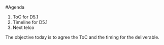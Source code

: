 #Agenda
1. ToC for D5.1
2. Timeline for D5.1
3. Next telco


The objective today is to agree the ToC and the timing for the deliverable. 

